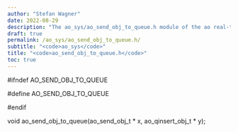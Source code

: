 ```yaml
---
author: "Stefan Wagner"
date: 2022-08-29
description: "The ao_sys/ao_send_obj_to_queue.h module of the ao real-time operating system."
draft: true
permalink: /ao_sys/ao_send_obj_to_queue.h/ 
subtitle: "<code>ao_sys</code>"
title: "<code>ao_send_obj_to_queue.h</code>"
toc: true
---
```


#ifndef AO_SEND_OBJ_TO_QUEUE

#define AO_SEND_OBJ_TO_QUEUE

#endif

void    ao_send_obj_to_queue(ao_send_obj_t * x, ao_qinsert_obj_t * y);

